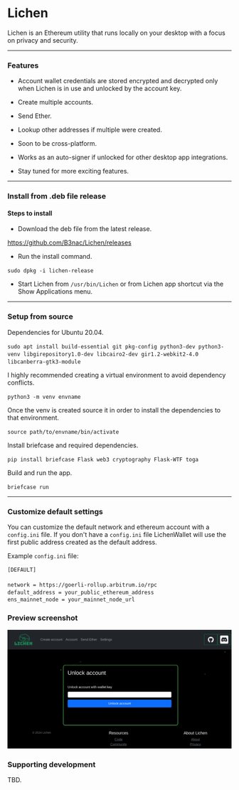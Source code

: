 # Lichen

Lichen is an Ethereum utility that runs locally on your desktop with a focus on privacy and security.

---

### Features

- Account wallet credentials are stored encrypted and decrypted only when Lichen is in use and unlocked by the account key.

- Create multiple accounts.

- Send Ether. 

- Lookup other addresses if multiple were created.

- Soon to be cross-platform.

- Works as an auto-signer if unlocked for other desktop app integrations.

- Stay tuned for more exciting features. 

---

### Install from .deb file release

#### Steps to install

- Download the deb file from the latest release.

https://github.com/B3nac/Lichen/releases

- Run the install command.

`sudo dpkg -i lichen-release`

- Start Lichen from `/usr/bin/Lichen` or from Lichen app shortcut via the Show Applications menu.

---

### Setup from source

Dependencies for Ubuntu 20.04.

`sudo apt install build-essential git pkg-config python3-dev python3-venv libgirepository1.0-dev libcairo2-dev gir1.2-webkit2-4.0 libcanberra-gtk3-module`

I highly recommended creating a virtual environment to avoid dependency conflicts.

`python3 -m venv envname`

Once the venv is created source it in order to install the dependencies to that environment.

`source path/to/envname/bin/activate`

Install briefcase and required dependencies.

`pip install briefcase Flask web3 cryptography Flask-WTF toga`

Build and run the app.

`briefcase run`

---

### Customize default settings

You can customize the default network and ethereum account with a `config.ini` file. If you don't have a `config.ini` file LichenWallet will use the first public address created as the default address.

Example `config.ini` file:

```bash
[DEFAULT]

network = https://goerli-rollup.arbitrum.io/rpc
default_address = your_public_ethereum_address
ens_mainnet_node = your_mainnet_node_url
```

### Preview screenshot

![Lichen](src/Lichen/code/static/images/Lichen.png)

### Supporting development

TBD.

